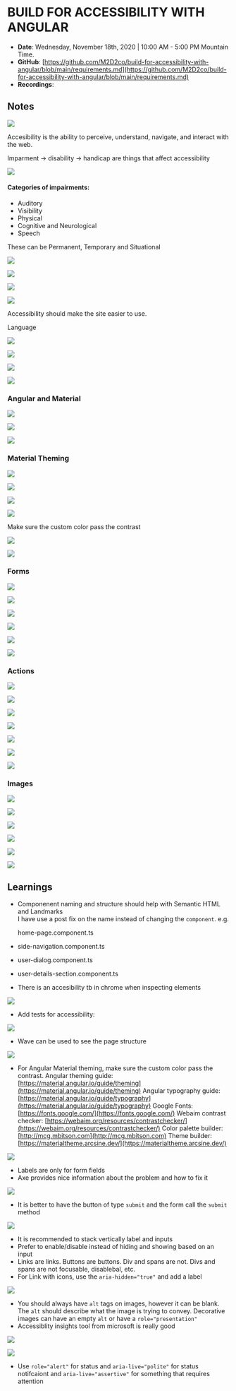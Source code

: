 # BUILD FOR ACCESSIBILITY WITH ANGULAR

* **Date**: Wednesday, November 18th, 2020 \| 10:00 AM - 5:00 PM Mountain Time.
* **GitHub**: [https://github.com/M2D2co/build-for-accessibility-with-angular/blob/main/requirements.md](https://github.com/M2D2co/build-for-accessibility-with-angular/blob/main/requirements.md)
* **Recordings**:

## Notes

![](../.gitbook/assets/image%20%28247%29.png)

Accesibility is the ability to perceive, understand, navigate, and interact with the web.

Imparment -&gt;  disability -&gt; handicap are things that affect accessibility

![](../.gitbook/assets/image%20%28254%29.png)

#### Categories of impairments:

* Auditory
* Visibility
* Physical
* Cognitive and Neurological
* Speech

These can be Permanent, Temporary and Situational



![](../.gitbook/assets/image%20%28230%29.png)

![](../.gitbook/assets/image%20%28240%29.png)

![](../.gitbook/assets/image%20%28231%29.png)

![](../.gitbook/assets/image%20%28237%29.png)

Accessibility should make the site easier to use.

Language

![](../.gitbook/assets/image%20%28246%29.png)

![](../.gitbook/assets/image%20%28233%29.png)

![](../.gitbook/assets/image%20%28262%29.png)

![](../.gitbook/assets/image%20%28242%29.png)

### Angular and Material



![](../.gitbook/assets/image%20%28252%29.png)

![](../.gitbook/assets/image%20%28263%29.png)

![](../.gitbook/assets/image%20%28257%29.png)



### Material Theming

![](../.gitbook/assets/image%20%28261%29.png)

![](../.gitbook/assets/image%20%28236%29.png)

![](../.gitbook/assets/image%20%28255%29.png)

![](../.gitbook/assets/image%20%28235%29.png)

Make sure the custom color pass the contrast

![](../.gitbook/assets/image%20%28258%29.png)

![](../.gitbook/assets/image%20%28249%29.png)

### Forms

![](../.gitbook/assets/image%20%28269%29.png)

![](../.gitbook/assets/image%20%28253%29.png)

![](../.gitbook/assets/image%20%28224%29.png)

![](../.gitbook/assets/image%20%28226%29.png)

![](../.gitbook/assets/image%20%28270%29.png)

![](../.gitbook/assets/image%20%28223%29.png)

### Actions

![](../.gitbook/assets/image%20%28268%29.png)

![](../.gitbook/assets/image%20%28264%29.png)

![](../.gitbook/assets/image%20%28244%29.png)

![](../.gitbook/assets/image%20%28229%29.png)

![](../.gitbook/assets/image%20%28248%29.png)

![](../.gitbook/assets/image%20%28267%29.png)

![](../.gitbook/assets/image%20%28265%29.png)

### Images

![](../.gitbook/assets/image%20%28239%29.png)

![](../.gitbook/assets/image%20%28260%29.png)

![](../.gitbook/assets/image%20%28227%29.png)

![](../.gitbook/assets/image%20%28243%29.png)

![](../.gitbook/assets/image%20%28238%29.png)

![](../.gitbook/assets/image%20%28225%29.png)























## Learnings

* Componenent naming and structure should help with Semantic HTML and Landmarks  
  I have use a post fix on the name instead of changing the `component`. e.g.

  home-page.component.ts

*  side-navigation.component.ts 
* user-dialog.component.ts
*  user-details-section.component.ts
* There is an accesibility tb in chrome when inspecting elements

![](../.gitbook/assets/image%20%28250%29.png)

* Add tests for accessibility:

![](../.gitbook/assets/image%20%28259%29.png)

* Wave can be used to see the page structure

![](../.gitbook/assets/image%20%28266%29.png)

* For Angular Material theming, make sure the custom color pass the contrast.  Angular theming guide: [https://material.angular.io/guide/theming](https://material.angular.io/guide/theming) Angular typography guide: [https://material.angular.io/guide/typography](https://material.angular.io/guide/typography) Google Fonts: [https://fonts.google.com/](https://fonts.google.com/) Webaim contrast checker: [https://webaim.org/resources/contrastchecker/](https://webaim.org/resources/contrastchecker/)  Color palette builder: [http://mcg.mbitson.com](http://mcg.mbitson.com)  Theme builder: [https://materialtheme.arcsine.dev/](https://materialtheme.arcsine.dev/) 

![](../.gitbook/assets/image%20%28271%29.png)

* Labels are only for form fields
* Axe provides nice information about the problem and how to fix it 

![](../.gitbook/assets/image%20%28234%29.png)

* It is better to have the button of type `submit` and the form call the `submit` method

![](../.gitbook/assets/image%20%28256%29.png)

* It is recommended to stack vertically label and inputs
* Prefer to enable/disable instead of hiding and showing based on an input
* Links are links. Buttons are buttons. Div and spans are not. Divs and spans are not focusable, disablebal, etc.
* For Link with icons, use the `aria-hidden="true"` and add a label

![](../.gitbook/assets/image%20%28228%29.png)

* You should always have `alt` tags on images, however it can be blank. The `alt` should describe what the image is trying to convey. Decorative images can have an empty `alt` or have a `role="presentation"`
* Accessiblity insights tool from microsoft is really good  

![](../.gitbook/assets/image%20%28245%29.png)

![](../.gitbook/assets/image%20%28241%29.png)

* Use `role="alert"` for status and `aria-live="polite"` for status notifcaiont and `aria-live="assertive"` for something that requires attention 

### 



